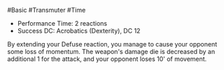 #Basic  #Transmuter #Time
 
- Performance Time: 2 reactions
- Success DC: Acrobatics (Dexterity), DC 12
 
By extending your Defuse reaction, you manage to cause your opponent some loss of momentum. The weapon's damage die is decreased by an additional 1 for the attack, and your opponent loses 10' of movement.